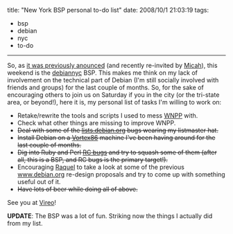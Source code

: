 title: "New York BSP personal to-do list"
date: 2008/10/1 21:03:19
tags:
- bsp
- debian
- nyc
- to-do
---
So, as <a href="http://wiki.debian.org/BSP2008/Brooklyn">it was previously anounced</a> (and recently re-invited by <a href="http://lists.vireo.org/pipermail/debiannyc/2008-September/000190.html">Micah</a>), this weekend is the <a href="http://vireo.org/cgi-bin/mailman/listinfo/debiannyc">debiannyc</a> BSP. This makes me think on my lack of involvement on the technical part of Debian (I'm still socially involved with friends and groups) for the last couple of months. So, for the sake of encouraging others to join us on Saturday if you in the city (or the tri-state area, or beyond!), here it is, my personal list of tasks I'm willing to work on:
<ul>
	<li>Retake/rewrite the tools and scripts I used to mess <a href="http://debian.org/devel/wnpp">WNPP</a> with.</li>
	<li>Check what other things are missing to improve WNPP.</li>
	<li><span style="text-decoration: line-through;">Deal with some of the <a href="http://bugs.debian.org/lists.debian.org">lists.debian.org</a> bugs wearing my listmaster hat.</span></li>
	<li><span style="text-decoration: line-through;">Install Debian on a <a href="http://www.dmp.com.tw/tech/vortex86/">Vortex86</a> machine I've been having around for the last couple of months.</span></li>
	<li><span style="text-decoration: line-through;">Dig into Ruby and Perl <a href="http://bugs.debian.org/release-critical/debian/all.html">RC bugs</a> and try to squash some of them (after all, this is a BSP, and RC bugs is the primary target!).</span></li>
	<li>Encouraging <a href="http://maggit.com.mx">Raquel</a> to take a look at some of the previous <a href="http://www.debian.org">www.debian.org</a> re-design proposals and try to come up with something useful out of it.</li>
	<li><span style="text-decoration: line-through;">Have lots of beer while doing all of above.</span></li>
</ul>
See you at <a href="http://vireo.org">Vireo</a>!

<strong>UPDATE</strong>: The BSP was a lot of fun. Striking now the things I actually did from my list.